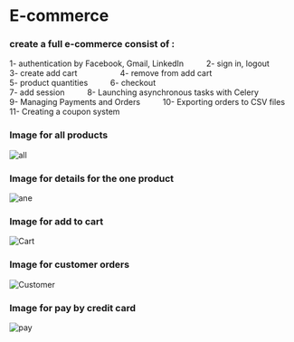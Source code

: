 # E-commerce

<h3>create a full e-commerce consist  of :  </h3>
1- authentication by Facebook, Gmail, LinkedIn &emsp; &emsp; 2- sign in, logout <br>
3- create add cart &emsp; &emsp; &emsp; &emsp; 4- remove from add cart <br>
5- product quantities &emsp; &emsp; 6- checkout <br>
7- add session &emsp; &emsp; 8- Launching asynchronous tasks with Celery<br>
9- Managing Payments and Orders &emsp; &emsp; 10- Exporting orders to CSV files <br>
11- Creating a coupon system 

<h3>Image for all products</h3>

![all](https://user-images.githubusercontent.com/51214702/113212217-c55dff00-9276-11eb-84c9-1d0e909ef4d9.PNG)


<h3>Image for details for the one product</h3>

![ane](https://user-images.githubusercontent.com/51214702/113212274-d444b180-9276-11eb-9f2e-31eab36d82d4.PNG)

<h3>Image for add to cart</h3>

![Cart](https://user-images.githubusercontent.com/51214702/113287845-676cfe00-92ee-11eb-8aac-16f66080eb55.PNG)

<h3>Image for customer orders</h3>

![Customer](https://user-images.githubusercontent.com/51214702/113432271-5c44cb80-93dd-11eb-853f-9e1e90a6aad8.PNG)

<h3>Image for pay by credit card</h3>

![pay](https://user-images.githubusercontent.com/51214702/113491003-f6843c80-94cd-11eb-8b9a-23fa1702a163.PNG)



